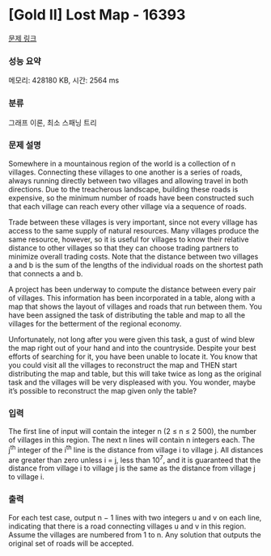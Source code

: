 # [Gold II] Lost Map - 16393 

[문제 링크](https://www.acmicpc.net/problem/16393) 

### 성능 요약

메모리: 428180 KB, 시간: 2564 ms

### 분류

그래프 이론, 최소 스패닝 트리

### 문제 설명

<p>Somewhere in a mountainous region of the world is a collection of n villages. Connecting these villages to one another is a series of roads, always running directly between two villages and allowing travel in both directions. Due to the treacherous landscape, building these roads is expensive, so the minimum number of roads have been constructed such that each village can reach every other village via a sequence of roads.</p>

<p>Trade between these villages is very important, since not every village has access to the same supply of natural resources. Many villages produce the same resource, however, so it is useful for villages to know their relative distance to other villages so that they can choose trading partners to minimize overall trading costs. Note that the distance between two villages a and b is the sum of the lengths of the individual roads on the shortest path that connects a and b.</p>

<p>A project has been underway to compute the distance between every pair of villages. This information has been incorporated in a table, along with a map that shows the layout of villages and roads that run between them. You have been assigned the task of distributing the table and map to all the villages for the betterment of the regional economy.</p>

<p>Unfortunately, not long after you were given this task, a gust of wind blew the map right out of your hand and into the countryside. Despite your best efforts of searching for it, you have been unable to locate it. You know that you could visit all the villages to reconstruct the map and THEN start distributing the map and table, but this will take twice as long as the original task and the villages will be very displeased with you. You wonder, maybe it’s possible to reconstruct the map given only the table?</p>

### 입력 

 <p>The first line of input will contain the integer n (2 ≤ n ≤ 2 500), the number of villages in this region. The next n lines will contain n integers each. The j<sup>th</sup> integer of the i<sup>th</sup> line is the distance from village i to village j. All distances are greater than zero unless i = j, less than 10<sup>7</sup>, and it is guaranteed that the distance from village i to village j is the same as the distance from village j to village i.</p>

### 출력 

 <p>For each test case, output n − 1 lines with two integers u and v on each line, indicating that there is a road connecting villages u and v in this region. Assume the villages are numbered from 1 to n. Any solution that outputs the original set of roads will be accepted.</p>

